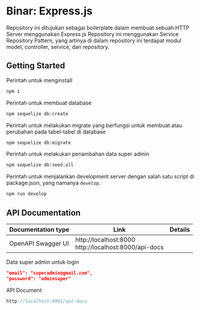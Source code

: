 # Binar: Express.js

Repository ini ditujukan sebagai boilerplate dalam membuat sebuah HTTP Server menggunakan Express.js
Repository ini menggunakan Service Repository Pattern, yang artinya di dalam repository ini terdapat modul model, controller, service, dan repository.

## Getting Started

Perintah untuk menginstall 

```sh
npm i 
```

Perintah untuk membuat database

```sh
npm sequelize db:create
```

Perintah untuk melakukan migrate yang berfungsi untuk membuat atau perubahan pada tabel-tabel di database

```sh
npm sequelize db:migrate
```

Perintah untuk melakukan penambahan data super admin

```sh
npm sequelize db:seed:all
```

Perintah untuk menjalankan development server dengan salah satu script di package.json, yang namanya `develop`.

```sh
npm run develop
```

## API Documentation

| Documentation type | Link | Details |
|--|--|--|
| OpenAPI Swagger UI | http://localhost:8000 <br> http://localhost:8000/api-docs |





Data super admin untuk login

```json
"email": "superadmin@gmail.com",
"password": "adminsuper"
```


API Document

```js
http://localhost:8081/api-docs
```